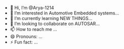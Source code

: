 - 👋 Hi, I’m @Arya-1214
- 👀 I’m interested in Automotive Embedded systems...
- 🌱 I’m currently learning NEW THINGS...
- 💞️ I’m looking to collaborate on AUTOSAR...
- 📫 How to reach me ...
- 😄 Pronouns: ...
- ⚡ Fun fact: ...

<!---
Arya-1214/Arya-1214 is a ✨ special ✨ repository because its `README.md` (this file) appears on your GitHub profile.
You can click the Preview link to take a look at your changes.
--->
